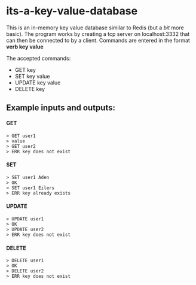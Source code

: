 # its-a-key-value-database
This is an in-memory key value database similar to Redis (but a _bit_ more basic).
The program works by creating a tcp server on localhost:3332 that can then be connected to by a client. 
Commands are entered in the format **verb key value**

The accepted commands:
* GET key
* SET key value
* UPDATE key value
* DELETE key

## Example inputs and outputs:
#### GET
```
> GET user1
> value
> GET user2
> ERR key does not exist
```
#### SET
```
> SET user1 Aden
> OK
> SET user1 Eilers
> ERR key already exists
```
#### UPDATE
```
> UPDATE user1
> OK
> UPDATE user2
> ERR key does not exist
```
#### DELETE
```
> DELETE user1
> OK
> DELETE user2
> ERR key does not exist
```

